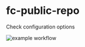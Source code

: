 # fc-public-repo
Check configuration options

![example workflow](https://github.com/felicitymay/fc-public-repo/actions/workflows/github-hosted-runners.yml/badge.svg)
